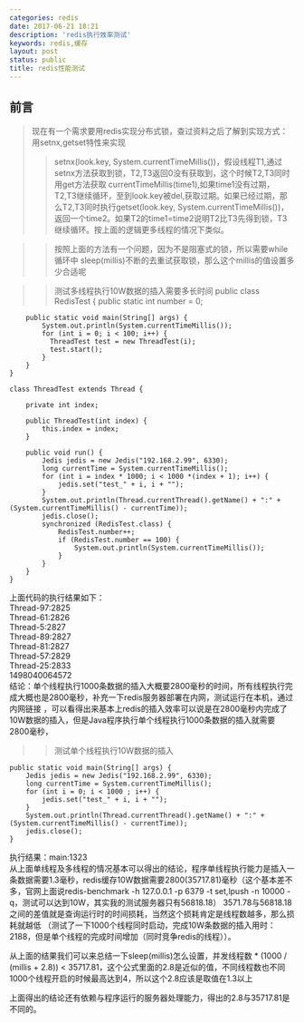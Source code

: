 ```yaml
---
categories: redis
date: 2017-06-21 18:21
description: 'redis执行效率测试'
keywords: redis,缓存
layout: post
status: public
title: redis性能测试
---
```


## 前言  
>现在有一个需求要用redis实现分布式锁，查过资料之后了解到实现方式：用setnx,getset特性来实现  
>>setnx(look.key, System.currentTimeMillis())，假设线程T1,通过setnx方法获取到锁，T2,T3返回0没有获取到，这个时候T2,T3同时用get方法获取
currentTimeMillis(time1),如果time1没有过期，T2,T3继续循环，至到look.key被del,获取过期。如果已经过期，那么T2,T3同时执行getset(look.key, System.currentTimeMillis())，
返回一个time2。如果T2的time1=time2说明T2比T3先得到锁，T3继续循环。按上面的逻辑更多线程的情况下类似。  

>>按照上面的方法有一个问题，因为不是阻塞式的锁，所以需要while循环中 sleep(millis)不断的去重试获取锁，那么这个millis的值设置多少合适呢  

>>测试多线程执行10W数据的插入需要多长时间
    public class RedisTest {
        public static int number = 0;
	
        public static void main(String[] args) {
            System.out.println(System.currentTimeMillis());
            for (int i = 0; i < 100; i++) {
              ThreadTest test = new ThreadTest(i);
              test.start();
            }
        }
    }

    class ThreadTest extends Thread {
	
        private int index;

        public ThreadTest(int index) {
            this.index = index;
        }

        public void run() {
            Jedis jedis = new Jedis("192.168.2.99", 6330);
            long currentTime = System.currentTimeMillis();
            for (int i = index * 1000; i < 1000 *(index + 1); i++) {
                jedis.set("test_" + i, i + "");
            }
            System.out.println(Thread.currentThread().getName() + ":" + (System.currentTimeMillis() - currentTime));
            jedis.close();
            synchronized (RedisTest.class) {
                RedisTest.number++;
                if (RedisTest.number == 100) {
                    System.out.println(System.currentTimeMillis());
                }
            }
        }
    }
上面代码的执行结果如下：  
Thread-97:2825  
Thread-61:2826  
Thread-5:2827  
Thread-89:2827  
Thread-81:2827  
Thread-57:2829  
Thread-25:2833  
1498040064572  
结论：单个线程执行1000条数据的插入大概要2800毫秒的时间，所有线程执行完成大概也是2800毫秒，补充一下redis服务器部署在内网，测试运行在本机，通过内网链接
，可以看得出来基本上redis的插入效率可以说是在2800毫秒内完成了10W数据的插入，但是Java程序执行单个线程执行1000条数据的插入就需要2800毫秒，

>>测试单个线程执行10W数据的插入  

    public static void main(String[] args) {
        Jedis jedis = new Jedis("192.168.2.99", 6330);
        long currentTime = System.currentTimeMillis();
        for (int i = 0; i < 1000 ; i++) {
            jedis.set("test_" + i, i + "");
        }
        System.out.println(Thread.currentThread().getName() + ":" + (System.currentTimeMillis() - currentTime));
        jedis.close();
    }
    
执行结果：main:1323  
从上面单线程及多线程的情况基本可以得出的结论，程序单线程执行能力是插入一条数据需要1.3毫秒，redis缓存10W数据需要2800(35717.81)毫秒（这个基本差不多，官网上面说redis-benchmark -h 127.0.0.1 -p 6379 -t set,lpush -n 10000 -q，测试可以达到10W，其实我的测试服务器只有56818.18）
3571.78与56818.18之间的差值就是查询运行时的时间损耗，当然这个损耗肯定是线程数越多，那么损耗就越低
（测试了一下1000个线程同时启动，完成10W条数据的插入用时：2188，但是单个线程的完成时间增加（同时竞争redis的线程））。  

从上面的结果我们可以来总结一下sleep(millis)怎么设置，并发线程数 * (1000 / (millis + 2.8))  < 35717.81，这个公式里面的2.8是近似的值，不同线程数也不同  
1000个线程开启的时候最高达到4，所以这个2.8应该是取值在1.3以上  

上面得出的结论还有依赖与程序运行的服务器处理能力，得出的2.8与35717.81是不同的。  
